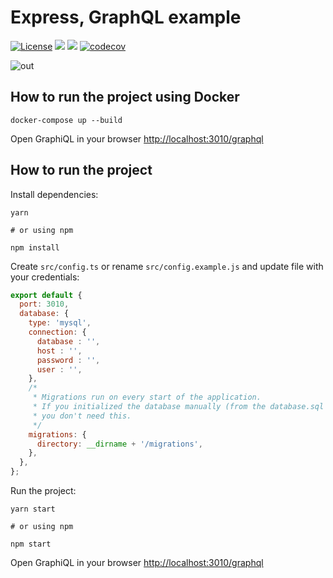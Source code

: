 # Express, GraphQL example

[![License](https://img.shields.io/badge/License-MIT-blue.svg?maxAge=2592000)](https://github.com/juffalow/express-graphql-sequelize-example/blob/master/LICENSE)
[![](https://github.com/juffalow/express-graphql-example/workflows/Lint/badge.svg)](https://github.com/juffalow/express-graphql-example/actions)
[![](https://github.com/juffalow/express-graphql-example/workflows/Test/badge.svg)](https://github.com/juffalow/express-graphql-example/actions)
[![codecov](https://codecov.io/gh/juffalow/express-graphql-example/branch/master/graph/badge.svg)](https://codecov.io/gh/juffalow/express-graphql-example)

![out](https://user-images.githubusercontent.com/8142965/56870885-6e11dd00-6a16-11e9-8bba-230476808af2.png)

## How to run the project using Docker

```shell
docker-compose up --build
```

Open GraphiQL in your browser [http://localhost:3010/graphql](http://localhost:3010/graphql)

## How to run the project

Install dependencies:

```shell
yarn

# or using npm

npm install
```

Create `src/config.ts` or rename `src/config.example.js` and update file with your credentials:

```js
export default {
  port: 3010,
  database: {
    type: 'mysql',
    connection: {
      database : '',
      host : '',
      password : '',
      user : '',
    },
    /*
     * Migrations run on every start of the application.
     * If you initialized the database manually (from the database.sql file),
     * you don't need this.
     */
    migrations: {
      directory: __dirname + '/migrations',
    },
  },
};
```

Run the project:

```shell
yarn start

# or using npm

npm start
```

Open GraphiQL in your browser [http://localhost:3010/graphql](http://localhost:3010/graphql)
